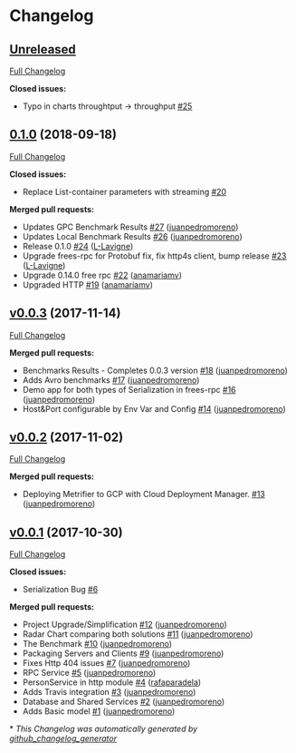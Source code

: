 # Changelog

## [Unreleased](https://github.com/47degrees/metrifier/tree/HEAD)

[Full Changelog](https://github.com/47degrees/metrifier/compare/0.1.0...HEAD)

**Closed issues:**

- Typo in charts throughtput -\> throughput [\#25](https://github.com/47degrees/metrifier/issues/25)

## [0.1.0](https://github.com/47degrees/metrifier/tree/0.1.0) (2018-09-18)

[Full Changelog](https://github.com/47degrees/metrifier/compare/v0.0.3...0.1.0)

**Closed issues:**

- Replace List-container parameters with streaming [\#20](https://github.com/47degrees/metrifier/issues/20)

**Merged pull requests:**

- Updates GPC Benchmark Results [\#27](https://github.com/47degrees/metrifier/pull/27) ([juanpedromoreno](https://github.com/juanpedromoreno))
- Updates Local Benchmark Results [\#26](https://github.com/47degrees/metrifier/pull/26) ([juanpedromoreno](https://github.com/juanpedromoreno))
- Release 0.1.0 [\#24](https://github.com/47degrees/metrifier/pull/24) ([L-Lavigne](https://github.com/L-Lavigne))
- Upgrade frees-rpc for Protobuf fix, fix http4s client, bump release [\#23](https://github.com/47degrees/metrifier/pull/23) ([L-Lavigne](https://github.com/L-Lavigne))
- Upgrade 0.14.0 free rpc [\#22](https://github.com/47degrees/metrifier/pull/22) ([anamariamv](https://github.com/anamariamv))
- Upgraded HTTP [\#19](https://github.com/47degrees/metrifier/pull/19) ([anamariamv](https://github.com/anamariamv))

## [v0.0.3](https://github.com/47degrees/metrifier/tree/v0.0.3) (2017-11-14)

[Full Changelog](https://github.com/47degrees/metrifier/compare/v0.0.2...v0.0.3)

**Merged pull requests:**

- Benchmarks Results - Completes 0.0.3 version [\#18](https://github.com/47degrees/metrifier/pull/18) ([juanpedromoreno](https://github.com/juanpedromoreno))
- Adds Avro benchmarks [\#17](https://github.com/47degrees/metrifier/pull/17) ([juanpedromoreno](https://github.com/juanpedromoreno))
- Demo app for both types of Serialization in frees-rpc [\#16](https://github.com/47degrees/metrifier/pull/16) ([juanpedromoreno](https://github.com/juanpedromoreno))
- Host&Port configurable by Env Var and Config [\#14](https://github.com/47degrees/metrifier/pull/14) ([juanpedromoreno](https://github.com/juanpedromoreno))

## [v0.0.2](https://github.com/47degrees/metrifier/tree/v0.0.2) (2017-11-02)

[Full Changelog](https://github.com/47degrees/metrifier/compare/v0.0.1...v0.0.2)

**Merged pull requests:**

- Deploying Metrifier to GCP with Cloud Deployment Manager. [\#13](https://github.com/47degrees/metrifier/pull/13) ([juanpedromoreno](https://github.com/juanpedromoreno))

## [v0.0.1](https://github.com/47degrees/metrifier/tree/v0.0.1) (2017-10-30)

[Full Changelog](https://github.com/47degrees/metrifier/compare/0512429f199eeb5d707e71c626e8cc6ae686f49d...v0.0.1)

**Closed issues:**

- Serialization Bug [\#6](https://github.com/47degrees/metrifier/issues/6)

**Merged pull requests:**

- Project Upgrade/Simplification [\#12](https://github.com/47degrees/metrifier/pull/12) ([juanpedromoreno](https://github.com/juanpedromoreno))
- Radar Chart comparing both solutions [\#11](https://github.com/47degrees/metrifier/pull/11) ([juanpedromoreno](https://github.com/juanpedromoreno))
- The Benchmark [\#10](https://github.com/47degrees/metrifier/pull/10) ([juanpedromoreno](https://github.com/juanpedromoreno))
- Packaging Servers and Clients [\#9](https://github.com/47degrees/metrifier/pull/9) ([juanpedromoreno](https://github.com/juanpedromoreno))
- Fixes Http 404 issues [\#7](https://github.com/47degrees/metrifier/pull/7) ([juanpedromoreno](https://github.com/juanpedromoreno))
- RPC Service [\#5](https://github.com/47degrees/metrifier/pull/5) ([juanpedromoreno](https://github.com/juanpedromoreno))
- PersonService in http module [\#4](https://github.com/47degrees/metrifier/pull/4) ([rafaparadela](https://github.com/rafaparadela))
- Adds Travis integration [\#3](https://github.com/47degrees/metrifier/pull/3) ([juanpedromoreno](https://github.com/juanpedromoreno))
- Database and Shared Services [\#2](https://github.com/47degrees/metrifier/pull/2) ([juanpedromoreno](https://github.com/juanpedromoreno))
- Adds Basic model [\#1](https://github.com/47degrees/metrifier/pull/1) ([juanpedromoreno](https://github.com/juanpedromoreno))



\* *This Changelog was automatically generated by [github_changelog_generator](https://github.com/github-changelog-generator/github-changelog-generator)*
